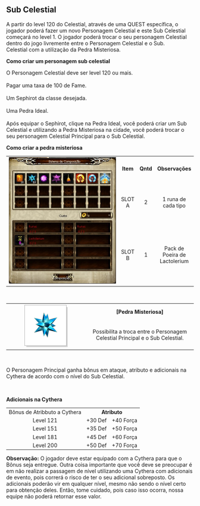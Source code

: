 ## Sub Celestial

<html>
  <head>
    <meta charset="utf-8" />
    <meta name="viewport" content="width=device-width" />
  </head>
  <body>

<p>
A partir do level 120 do Celestial, através de uma QUEST específica, o jogador poderá fazer um novo Personagem Celestial e este Sub Celestial começará no level 1. O jogador poderá trocar o seu personagem Celestial dentro do jogo livremente entre o Personagem Celestial e o Sub.<br>
Celestial com a utilização da Pedra Misteriosa.
                        
</p>

<p><strong>Como criar um personagem sub celestial</strong></p>
<p>
O Personagem Celestial deve ser level 120 ou mais.<br><br>
Pagar uma taxa de 100 de Fame.<br><br>
Um Sephirot da classe desejada.<br><br>
Uma Pedra Ideal.<br><br>
Após equipar o Sephirot, clique na Pedra Ideal, você poderá criar um Sub Celestial e utilizando a Pedra Misteriosa na cidade, você poderá trocar o seu personagem Celestial Principal para o Sub Celestial.       
</p>

<p><strong>Como criar a pedra misteriosa</strong></p>

<table align="center" border="0" cellpadding="10" cellspacing="10"> 
	<tr>
		<td rowspan="3" align="center" width="400px">
<img src="./1-files/wyd_img_criar_pedra_misteriosa.jpg"/></td>
		<td align="center"><strong>Item</strong></td>
		<td align="center"><strong>Qntd</strong></td>
		<td align="center"><strong>Observações</strong></td>
	</tr>
	<tr align="center">
		<td>SLOT A</td>
		<td>2</td>
		<td>1 runa de cada tipo</td>
	</tr>
	<tr align="center">
		<td>SLOT B</td>
		<td>1</td>
		<td>Pack de Poeira de Lactolerium</td>
	</tr>
</table>
<br>
<table align="center" border="0" cellpadding="10" cellspacing="10"> 
	<tr>
		<td rowspan="2" align="center" width="200px">
<img src="./1-files/wyd_img_pedra_misteriosa.gif"/></td>
		<td align="center"><strong>[Pedra Misteriosa]</strong></td>
	</tr>
	<tr align="center">
		<td>Possibilita a troca entre o Personagem Celestial Principal e o Sub Celestial.</td>
	</tr>
</table>
<br>
<p>
O Personagem Principal ganha bônus em ataque, atributo e adicionais na Cythera de acordo com o nível do Sub Celestial. 
</p><br>
<p><strong>Adicionais na Cythera</strong></p>
<table align="center" border="0" cellpadding="5" cellspacing="5"> 
	<tr>
		<td align="center">Bônus de Atribbuto a Cythera</td>
		<td align="center" colspan="2"><strong>Atributo</strong></td>
	</tr>
	<tr align="center">
		<td>Level 121</td>
		<td>+30 Def</td>
		<td>+40 Força</td>
	</tr>
	<tr align="center">
		<td>Level 151</td>
		<td>+35 Def</td>
		<td>+50 Força</td>
	</tr>
    <tr align="center">
		<td>Level 181</td>
		<td>+45 Def</td>
		<td>+60 Força</td>
	</tr>
        <tr align="center">
		<td>Level 200</td>
		<td>+50 Def</td>
		<td>+70 Força</td>
	</tr>
</table>
<p>
<strong>Observação:</strong> O jogador deve estar equipado com a Cythera para que o Bônus seja entregue.
Outra coisa importante que você deve se preocupar é em não realizar a passagem de nível utilizando uma Cythera com adicionais de evento, pois correrá o risco de ter o seu adicional sobreposto. Os adicionais poderão vir em qualquer nível, mesmo não sendo o nível certo para obtenção deles. Então, tome cuidado, pois caso isso ocorra, nossa equipe não poderá retornar esse valor.
</p>

  </body>
</html>
